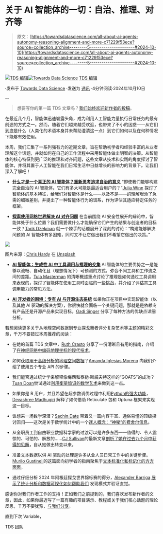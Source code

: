 # 关于 AI 智能体的一切：自治、推理、对齐等

> 原文：[https://towardsdatascience.com/all-about-ai-agents-autonomy-reasoning-alignment-and-more-c71229f53ece?source=collection_archive---------5-----------------------#2024-10-10](https://towardsdatascience.com/all-about-ai-agents-autonomy-reasoning-alignment-and-more-c71229f53ece?source=collection_archive---------5-----------------------#2024-10-10)

[](https://towardsdatascience.medium.com/?source=post_page---byline--c71229f53ece--------------------------------)[![TDS 编辑](../Images/4b2d1beaf4f6dcf024ffa6535de3b794.png)](https://towardsdatascience.medium.com/?source=post_page---byline--c71229f53ece--------------------------------)[](https://towardsdatascience.com/?source=post_page---byline--c71229f53ece--------------------------------)[![Towards Data Science](../Images/a6ff2676ffcc0c7aad8aaf1d79379785.png)](https://towardsdatascience.com/?source=post_page---byline--c71229f53ece--------------------------------) [TDS 编辑](https://towardsdatascience.medium.com/?source=post_page---byline--c71229f53ece--------------------------------)

·发布于 [Towards Data Science](https://towardsdatascience.com/?source=post_page---byline--c71229f53ece--------------------------------) ·发送为 [通讯](/newsletter?source=post_page---byline--c71229f53ece--------------------------------) ·4分钟阅读·2024年10月10日

--

> 想要写你的第一篇 TDS 文章吗？[我们始终欢迎新作者的投稿](http://bit.ly/write-for-tds)。

在最近几个月，智能体迅速崭露头角，成为利用人工智能力量执行日常任务的最有前途的方式之一。然而，随着它们越来越受欢迎，也带来了不小的困惑——从它们到底是什么（人类化的术语本身并未帮助澄清这一点）到它们如何以及在何种情况下能够有效使用。

本周，我们汇集了一系列强有力的近期文章，旨在帮助初学者和经验丰富的从业者理解这个话题，并就如何在自己的工作流程中采用智能体做出明智的决策。从智能体的核心特征到更广泛的推理和对齐问题，这些文章从技术和实践的角度探讨了智能体，并将其置于人工智能在我们日常生活中日益增长的影响力的背景下。让我们深入了解吧！

+   [**什么才是一个真正的 AI 智能体？重新思考追求自治的意义**](/what-makes-a-true-ai-agent-rethinking-the-pursuit-of-autonomy-547ab54f4995) “即使我们能够构建完全自治的 AI 智能体，它们有多大可能是最适合用户的？”[Julia Winn](https://medium.com/u/80bc2c74c4e9?source=post_page---user_mention--c71229f53ece--------------------------------) 探讨了智能体的基本特征，给我们对智能体是什么——以及不是——的理解增添了急需的细微差别，并提出了一种智能体行为的谱系，作为评估其适应特定任务的框架。

+   [**探索使用网格世界解决 AI 对齐问题**](/exploring-the-ai-alignment-problem-with-gridworlds-2683f2f5af38) 在当前围绕 AI 安全性展开的辩论中，智能体处于什么位置？我们需要做什么才能确保它们产生的结果与创造者的目标一致？[Tarik Dzekman](https://medium.com/u/752038078741?source=post_page---user_mention--c71229f53ece--------------------------------) 就一个棘手的话题展开了深刻的讨论：“构建能够解决问题的 AI 智能体有多困难，同时又不让它做出我们不希望它做出的决策。”

![](../Images/643ab765b542db3263bab9ab45c4a926.png)

图片来源：[Chris Hardy](https://unsplash.com/@chrishardyphotography?utm_source=medium&utm_medium=referral) 在 [Unsplash](https://unsplash.com/?utm_source=medium&utm_medium=referral)

+   [**AI 智能体：生成性 AI 中工具调用与推理的交集**](/ai-agents-the-intersection-of-tool-calling-and-reasoning-in-generative-ai-ff268eece443) AI 智能体的主要优势之一是能够以流畅、自动化且（理想情况下）可预测的方式，弥合不同工具和工作流之间的差距。[Tula Masterman](https://medium.com/u/ce8c2ab0804a?source=post_page---user_mention--c71229f53ece--------------------------------) 的清晰概述重点讨论了推理是如何通过工具调用来表现的，探讨了智能体在使用工具时面临的一些挑战，并介绍了评估其工具调用能力的常见方法。

+   [**AI 开发者的困境：专有 AI 与开源生态系统**](/the-ai-developers-dilemma-proprietary-ai-vs-open-source-ecosystem-453ac735b760) 如果你正在项目中实现智能体（以及其他 AI 驱动的解决方案），你很快就会面临一个关键问题，那就是是依赖专有产品还是开源产品来实现目标。[Gadi Singer](https://medium.com/u/51de1f48d0b?source=post_page---user_mention--c71229f53ece--------------------------------) 分享了每种方法的优缺点详细分析。

若想阅读更多关于从地理空间数据到专业探戈舞者评分复杂艺术等主题的精彩文章，千万不要错过本周推荐的阅读：

+   在她的首篇 TDS 文章中，[Ruth Crasto](https://medium.com/u/f11d5eb7e93d?source=post_page---user_mention--c71229f53ece--------------------------------) 分享了一份清晰且有用的指南，介绍了[在神经网络中编码地理坐标的现代技术](/geographic-position-encoders-59dafebf6f2d)。

+   如何[获取用于高级分析的地理空间数据](https://medium.com/top-5-geospatial-data-apis-for-advanced-analysis-79349605c86d)？[Amanda Iglesias Moreno](https://medium.com/u/1bace2932c65?source=post_page---user_mention--c71229f53ece--------------------------------) 向我们介绍了使用五个专业 API 的步骤。

+   我们能否通过统计学来解释像梅西和泰勒·斯威夫特这样的“GOATS”的成功？[Tuan Doan](https://medium.com/u/87144e3252f6?source=post_page---user_mention--c71229f53ece--------------------------------)尝试通过[利用衡量惊讶的数学艺术](/expectedly-unexpected-the-mathematical-art-of-measuring-surprise-28c04f0e8a1a)来做到这一点。

+   如果你是 R 用户，并且希望在超参数调优过程中利用[Python的强大功能](/how-to-perform-hyperparameter-tuning-in-r-with-python-dd9ac3998ec7)，[Devashree Madhugiri](https://medium.com/u/229c74cc04ba?source=post_page---user_mention--c71229f53ece--------------------------------) 解释了如何借助 Reticulate 包和 Optuna 框架来实现这一目标。

+   谁想来一场数学深潜？[Sachin Date](https://medium.com/u/b75b5b1730f3?source=post_page---user_mention--c71229f53ece--------------------------------) 带着又一篇内容丰富、通俗易懂的顶级探讨回归——这次是关于数学统计中的一个[迷人概念：“神秘”的费舍尔信息](/fisher-information-a-clinical-dissection-of-an-enigmatic-concept-aa5e5032acd5)。

+   从全职员工到自由职业数据科学家的过渡可以是许多东西——值得的、令人震惊的、可怕的、解放的……[CJ Sullivan](https://medium.com/u/a9bc11f7a61b?source=post_page---user_mention--c71229f53ece--------------------------------)的最新文章[剖析了她在过去九个月中获得的见解](/what-i-learned-in-my-first-9-months-as-a-freelance-data-scientist-f7401382dc62)，自从她做出转变以来。

+   准备文本数据以供 AI 驱动的处理是许多从业人员日常工作中的关键步骤。[Murilo Gustineli](https://medium.com/u/48ba31b5bb75?source=post_page---user_mention--c71229f53ece--------------------------------)的这篇面向初学者的指南聚焦于[文本标准化和标记化的方方面面](/the-art-of-tokenization-breaking-down-text-for-ai-43c7bccaed25)。

+   通过仔细分析 2024 年阿根廷探戈世界锦标赛的得分，[Alexander Barriga](https://medium.com/u/3fce0c40b098?source=post_page---user_mention--c71229f53ece--------------------------------) [展示了统计分析和数据可视化如何帮助我们](/statistical-analysis-on-scoring-bias-7b429d681bf5) 发现模式并验证直觉。

感谢你对我们作者工作的支持！正如我们之前提到的，我们喜欢发布新作者的文章，因此，如果你最近写了一篇有趣的项目演示、教程或关于我们核心话题的理论反思，千万不要犹豫，[与我们分享](http://bit.ly/write-for-tds)。

直到下次 Variable，

TDS 团队
